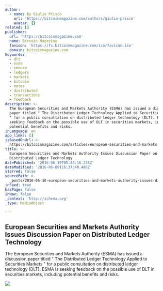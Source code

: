 ```yaml
---
author:
  - name: by Giulio Prisco
    url: 'https://bitcoinmagazine.com/authors/giulio-prisco'
    avatar: {}
related: []
publisher:
  url: 'https://bitcoinmagazine.com'
  name: Bitcoin Magazine
  favicon: 'https://fs.bitcoinmagazine.com/ico/favicon.ico'
  domain: bitcoinmagazine.com
keywords:
  - dlt
  - esma
  - secure
  - ledgers
  - markets
  - bitcoin
  - notes
  - distributed
  - transactions
  - feedback
description: >-
  The European Securities and Markets Authority (ESMA) has issued a discussion
  paper titled " The Distributed Ledger Technology Applied to Securities Markets
  " for a public consultation on distributed ledger technology (DLT). ESMA is
  seeking feedback on the possible use of DLT in securities markets, including
  potential benefits and risks.
inLanguage: en
app_links: []
isBasedOnUrl: >-
  https://bitcoinmagazine.com/articles/european-securities-and-markets-authority-issues-discussion-paper-on-distributed-ledger-technology-1465487015
title: >-
  European Securities and Markets Authority Issues Discussion Paper on
  Distributed Ledger Technology
datePublished: '2016-06-10T05:44:16.235Z'
dateModified: '2016-06-09T16:37:40.486Z'
starred: false
sourcePath: >-
  _posts/2016-06-10-european-securities-and-markets-authority-issues-discussion.md
inFeed: true
hasPage: false
inNav: false
_context: 'http://schema.org'
_type: MediaObject

---
```

<article style=""><h1>European Securities and Markets Authority Issues Discussion Paper on Distributed Ledger Technology</h1><p>The European Securities and Markets Authority (ESMA) has issued a discussion paper titled " The Distributed Ledger Technology Applied to Securities Markets " for a public consultation on distributed ledger technology (DLT). ESMA is seeking feedback on the possible use of DLT in securities markets, including potential benefits and risks.</p><img src="https://fs.bitcoinmagazine.com/img/articles/european-securities-and-markets-authority-issues-discussion-paper-on-distributed-ledger-technology.jpg" /></article>